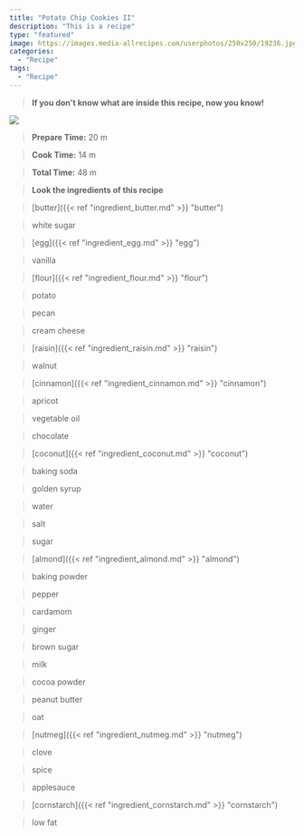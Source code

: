 ```yaml
---
title: "Potato Chip Cookies II"
description: "This is a recipe"
type: "featured"
image: https://images.media-allrecipes.com/userphotos/250x250/19236.jpg
categories: 
  - "Recipe"
tags: 
  - "Recipe"
---
```



>**If you don't know what are inside this recipe, now you know!**

![](../images/Recipes-Banner.jpg)
> **Prepare Time:** 20 m


> **Cook Time:** 14 m


> **Total Time:** 48 m

> **Look the ingredients of this recipe**

> [butter]({{< ref "ingredient_butter.md" >}} "butter")

> white sugar

> [egg]({{< ref "ingredient_egg.md" >}} "egg")

> vanilla

> [flour]({{< ref "ingredient_flour.md" >}} "flour")

> potato

> pecan

> cream cheese

> [raisin]({{< ref "ingredient_raisin.md" >}} "raisin")

> walnut

> [cinnamon]({{< ref "ingredient_cinnamon.md" >}} "cinnamon")

> apricot

> vegetable oil

> chocolate

> [coconut]({{< ref "ingredient_coconut.md" >}} "coconut")

> baking soda

> golden syrup

> water

> salt

> sugar

> [almond]({{< ref "ingredient_almond.md" >}} "almond")

> baking powder

> pepper

> cardamom

> ginger

> brown sugar

> milk

> cocoa powder

> peanut butter

> oat

> [nutmeg]({{< ref "ingredient_nutmeg.md" >}} "nutmeg")

> clove

> spice

> applesauce

> [cornstarch]({{< ref "ingredient_cornstarch.md" >}} "cornstarch")

> low fat

